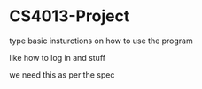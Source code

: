 # CS4013-Project
type basic insturctions on how to use the program

like how to log in and stuff

we need this as per the spec
